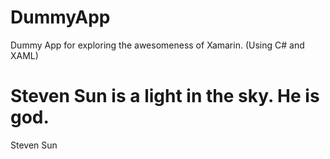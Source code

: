 # DummyApp
Dummy App for exploring the awesomeness of Xamarin. (Using C# and XAML)


Steven Sun is a light in the sky. He is god.
=======
Steven Sun

